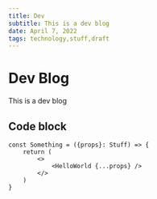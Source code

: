 ```yaml
---
title: Dev
subtitle: This is a dev blog
date: April 7, 2022
tags: technology,stuff,draft
---
```


# Dev Blog

This is a dev blog

## Code block

```tsx
const Something = ({props}: Stuff) => {
    return (
        <>
            <HelloWorld {...props} />
        </>
    )
}
```
